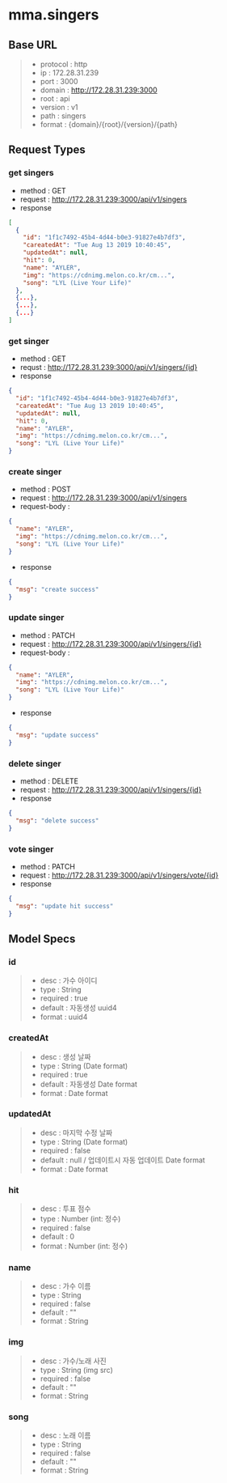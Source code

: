 # mma.singers

## Base URL

> - protocol : http
> - ip : 172.28.31.239
> - port : 3000
> - domain : http://172.28.31.239:3000
> - root : api
> - version : v1
> - path : singers
> - format : {domain}/{root}/{version}/{path}

## Request Types

### get singers

- method : GET
- request : http://172.28.31.239:3000/api/v1/singers
- response

```json
[
  {
    "id": "1f1c7492-45b4-4d44-b0e3-91827e4b7df3",
    "careatedAt": "Tue Aug 13 2019 10:40:45",
    "updatedAt": null,
    "hit": 0,
    "name": "AYLER",
    "img": "https://cdnimg.melon.co.kr/cm...",
    "song": "LYL (Live Your Life)"
  },
  {...},
  {...},
  {...}
]
```

### get singer

- method : GET
- requst : http://172.28.31.239:3000/api/v1/singers/{id}
- response

```json
{
  "id": "1f1c7492-45b4-4d44-b0e3-91827e4b7df3",
  "careatedAt": "Tue Aug 13 2019 10:40:45",
  "updatedAt": null,
  "hit": 0,
  "name": "AYLER",
  "img": "https://cdnimg.melon.co.kr/cm...",
  "song": "LYL (Live Your Life)"
}
```

### create singer

- method : POST
- request : http://172.28.31.239:3000/api/v1/singers
- request-body :

```json
{
  "name": "AYLER",
  "img": "https://cdnimg.melon.co.kr/cm...",
  "song": "LYL (Live Your Life)"
}
```

- response

```json
{
  "msg": "create success"
}
```

### update singer

- method : PATCH
- request : http://172.28.31.239:3000/api/v1/singers/{id}
- request-body :

```json
{
  "name": "AYLER",
  "img": "https://cdnimg.melon.co.kr/cm...",
  "song": "LYL (Live Your Life)"
}
```

- response

```json
{
  "msg": "update success"
}
```

### delete singer

- method : DELETE
- request : http://172.28.31.239:3000/api/v1/singers/{id}
- response

```json
{
  "msg": "delete success"
}
```

### vote singer

- method : PATCH
- request : http://172.28.31.239:3000/api/v1/singers/vote/{id}
- response

```json
{
  "msg": "update hit success"
}
```

## Model Specs

### id

> - desc : 가수 아이디
> - type : String
> - required : true
> - default : 자동생성 uuid4
> - format : uuid4

### createdAt

> - desc : 생성 날짜
> - type : String (Date format)
> - required : true
> - default : 자동생성 Date format
> - format : Date format

### updatedAt

> - desc : 마지막 수정 날짜
> - type : String (Date format)
> - required : false
> - default : null / 업데이트시 자동 업데이트 Date format
> - format : Date format

### hit

> - desc : 투표 점수
> - type : Number (int: 정수)
> - required : false
> - default : 0
> - format : Number (int: 정수)

### name

> - desc : 가수 이름
> - type : String
> - required : false
> - default : ""
> - format : String

### img

> - desc : 가수/노래 사진
> - type : String (img src)
> - required : false
> - default : ""
> - format : String

### song

> - desc : 노래 이름
> - type : String
> - required : false
> - default : ""
> - format : String

